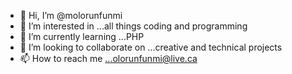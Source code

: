- 👋 Hi, I’m @molorunfunmi
- 👀 I’m interested in ...all things coding and programming 
- 🌱 I’m currently learning ...PHP
- 💞️ I’m looking to collaborate on ...creative and technical projects
- 📫 How to reach me ...olorunfunmi@live.ca

<!---
molorunfunmi/molorunfunmi is a ✨ special ✨ repository because its `README.md` (this file) appears on your GitHub profile.
You can click the Preview link to take a look at your changes.
--->
